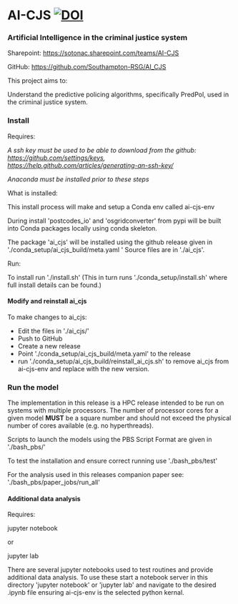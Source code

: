 # AI-CJS [![DOI](https://zenodo.org/badge/283162420.svg)](https://zenodo.org/badge/latestdoi/283162420)

### Artificial Intelligence in the criminal justice system

Sharepoint: https://sotonac.sharepoint.com/teams/AI-CJS

GitHub: https://github.com/Southampton-RSG/AI_CJS

This project aims to:

Understand the predictive policing algorithms, specifically PredPol, used in the criminal justice system.

### Install

Requires:

_A ssh key must be used to be able to download from the github: https://github.com/settings/keys, https://help.github.com/articles/generating-an-ssh-key/_

_Anaconda must be installed prior to these steps_

What is installed:

This install process will make and setup a Conda env called ai-cjs-env

During install 'postcodes_io' and 'osgridconverter' from pypi will be built into Conda packages locally using conda
 skeleton.

The package 'ai_cjs' will be installed using the github release given in './conda_setup/ai_cjs_build/meta.yaml
' Source files are in './ai_cjs'.

Run:

To install run './install.sh' (This in turn runs './conda_setup/install.sh' where full install details can be found.)

#### Modify and reinstall ai_cjs

To make changes to ai_cjs: 

- Edit the files in './ai_cjs/' 
- Push to GitHub 
- Create a new release
- Point './conda_setup/ai_cjs_build/meta.yaml' to the release
- run './conda_setup/ai_cjs_build/reinstall_ai_cjs.sh' to remove ai_cjs from ai-cjs-env and replace with the new
 version.
 
 ### Run the model
 
 The implementation in this release is a HPC release intended to be run on systems with multiple processors. The
 number of processor cores for a given model **MUST** be a square number and should not exceed the physical number of
 cores available (e.g. no hyperthreads).
 
 Scripts to launch the models using the PBS Script Format are given in './bash_pbs/'
 
 To test the installation and ensure correct running use './bash_pbs/test'
 
 For the analysis used in this releases companion paper see: './bash_pbs/paper_jobs/run_all'
 
 
#### Additional data analysis

Requires:

jupyter notebook

or

jupyter lab

There are several jupyter notebooks used to test routines and provide additional data analysis. To use these start a
 notebook server in this directory 'jupyter notebook' or 'jupyter lab' and navigate to the desired .ipynb file
  ensuring ai-cjs-env is the selected python kernal.

